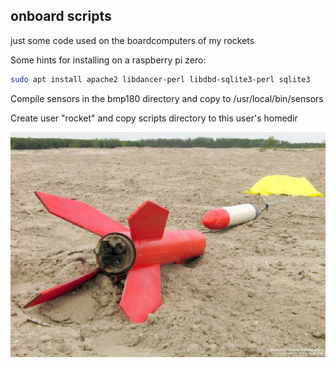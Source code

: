 ## onboard scripts
just some code used on the boardcomputers of my rockets

Some hints for installing on a raspberry pi zero:

```bash
sudo apt install apache2 libdancer-perl libdbd-sqlite3-perl sqlite3
```

Compile sensors in the bmp180 directory and copy to /usr/local/bin/sensors

Create user "rocket" and copy scripts directory to this user's homedir

![Landed rocket](html/img/landedrocket2.jpg?raw=true "Landed Rocket")

